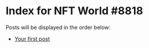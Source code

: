 # Index for NFT World #8818
Posts will be displayed in the order below:

- [Your first post](./001-first.md)

